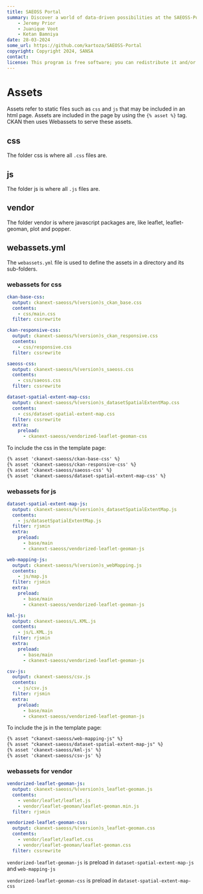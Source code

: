 ```yaml
---
title: SAEOSS Portal
summary: Discover a world of data-driven possibilities at the SAEOSS-Portal, where information converges to empower data sharing and decision-making.
    - Jeremy Prior
    - Juanique Voot
    - Ketan Bamniya
date: 28-03-2024
some_url: https://github.com/kartoza/SAEOSS-Portal
copyright: Copyright 2024, SANSA
contact:
license: This program is free software; you can redistribute it and/or modify it under the terms of the GNU Affero General Public License as published by the Free Software Foundation; either version 3 of the License, or (at your option) any later version.
---
```


# Assets

Assets refer to static files such as `css` and `js` that may be included in an html page. Assets are included in the page by using the 
`{% asset %}` tag. CKAN then uses Webassets to serve these assets.

## css

The folder css is where all `.css` files are. 


## js
The folder js is where all `.js` files are.


## vendor
The folder vendor is where javascript packages are, like leaflet, leaflet-geoman, plot and popper. 


## webassets.yml

The `webassets.yml` file is used to define the assets in a directory and its sub-folders.


### webassets for css

```yaml
ckan-base-css:
  output: ckanext-saeoss/%(version)s_ckan_base.css
  contents:
    - css/main.css
  filter: cssrewrite

ckan-responsive-css:
  output: ckanext-saeoss/%(version)s_ckan_responsive.css
  contents:
    - css/responsive.css
  filter: cssrewrite

saeoss-css:
  output: ckanext-saeoss/%(version)s_saeoss.css
  contents:
    - css/saeoss.css
  filter: cssrewrite

dataset-spatial-extent-map-css:
  output: ckanext-saeoss/%(version)s_datasetSpatialExtentMap.css
  contents:
    - css/dataset-spatial-extent-map.css
  filter: cssrewrite
  extra:
    preload:
      - ckanext-saeoss/vendorized-leaflet-geoman-css
```

To include the css in the template page:

```html
{% asset 'ckanext-saeoss/ckan-base-css' %}
{% asset 'ckanext-saeoss/ckan-responsive-css' %}
{% asset 'ckanext-saeoss/saeoss-css' %}
{% asset 'ckanext-saeoss/dataset-spatial-extent-map-css' %}
```


### webassets for js

```yaml
dataset-spatial-extent-map-js:
  output: ckanext-saeoss/%(version)s_datasetSpatialExtentMap.js
  contents:
    - js/datasetSpatialExtentMap.js
  filter: rjsmin
  extra:
    preload:
      - base/main
      - ckanext-saeoss/vendorized-leaflet-geoman-js

web-mapping-js:
  output: ckanext-saeoss/%(version)s_webMapping.js
  contents:
    - js/map.js
  filter: rjsmin
  extra:
    preload:
      - base/main
      - ckanext-saeoss/vendorized-leaflet-geoman-js

kml-js:
  output: ckanext-saeoss/L.KML.js
  contents:
    - js/L.KML.js
  filter: rjsmin
  extra:
    preload:
      - base/main
      - ckanext-saeoss/vendorized-leaflet-geoman-js

csv-js:
  output: ckanext-saeoss/csv.js
  contents:
    - js/csv.js
  filter: rjsmin
  extra:
    preload:
      - base/main
      - ckanext-saeoss/vendorized-leaflet-geoman-js
```

To include the js in the template page:


```html
{% asset "ckanext-saeoss/web-mapping-js" %}
{% asset "ckanext-saeoss/dataset-spatial-extent-map-js" %}
{% asset 'ckanext-saeoss/kml-js' %}
{% asset 'ckanext-saeoss/csv-js' %}

```


### webassets for vendor


```yaml
vendorized-leaflet-geoman-js:
  output: ckanext-saeoss/%(version)s_leaflet-geoman.js
  contents:
    - vendor/leaflet/leaflet.js
    - vendor/leaflet-geoman/leaflet-geoman.min.js
  filter: rjsmin

vendorized-leaflet-geoman-css:
  output: ckanext-saeoss/%(version)s_leaflet-geoman.css
  contents:
    - vendor/leaflet/leaflet.css
    - vendor/leaflet-geoman/leaflet-geoman.css
  filter: cssrewrite
```

``vendorized-leaflet-geoman-js`` is preload in ``dataset-spatial-extent-map-js`` and ``web-mapping-js``

``vendorized-leaflet-geoman-css`` is preload in ``dataset-spatial-extent-map-css``